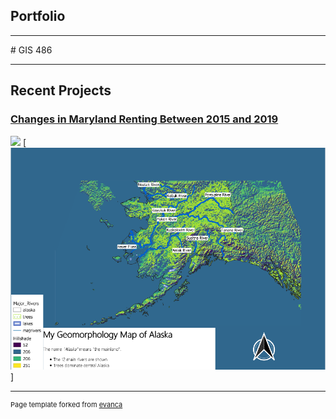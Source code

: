 ## Portfolio

---
<link type="text/css" rel="stylesheet" href="/style.css" />
# GIS 486 

---
## Recent Projects

### [Changes in Maryland Renting Between 2015 and 2019](/Projects/Change_Over_Time_Maps/Map_PDFs/Bivariate_Rent_Map.pdf)

[<img src="Projects/Change_Over_Time_Maps/Map_Images/Bivariate_Rent_Map.png
?raw=true"/>](/Projects/Change_Over_Time_Maps/Map_PDFs/Bivariate_Rent_Map.pdf)
[<img src="images/Geo_Map.PNG?raw=true"/>]

---
<p style="font-size:11px">Page template forked from <a href="https://github.com/evanca/quick-portfolio">evanca</a></p>
<!-- Remove above link if you don't want to attibute -->
